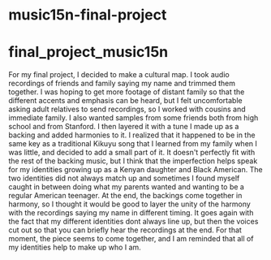# music15n-final-project

# final_project_music15n

For my final project, I decided to make a cultural map. I took audio recordings of friends and family saying my name and trimmed them together. I was hoping to get more footage of distant family so that the different accents and emphasis can be heard, but I felt uncomfortable asking adult relatives to send recordings, so I worked with cousins and immediate family. I also wanted samples from some friends both from high school and from Stanford. I then layered it with a tune I made up as a backing and added harmonies to it. I realized that it happened to be in the same key as a traditional Kikuyu song  that I learned from my family when I was little, and decided to add a small part of it. It doesn't perfectly fit with the rest of the backing music, but I think that the imperfection helps speak for my identities growing up as a Kenyan daughter and Black American. The two identities did not always match up and sometimes I found myself caught in between doing what my parents wanted and wanting to be a regular American teenager. At the end, the backings come together in harmony, so I thought it would be good to layer the unity of the harmony with the recordings saying my name in different timing. It goes again with the fact that my different identities dont always line up, but then the voices cut out so that you can briefly hear the recordings at the end. For that moment, the piece seems to come together, and I am reminded that all of my identities help to make up who I am.
